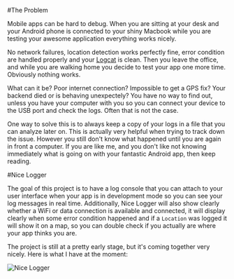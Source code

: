 #The Problem

Mobile apps can be hard to debug. When you are sitting at your desk and your Android phone is connected to your shiny Macbook while you are testing your awesome application everything works nicely.

No network failures, location detection works perfectly fine, error condition are handled properly and your [Logcat](http://developer.android.com/tools/help/logcat.html) is clean. Then you leave the office, and while you are walking home you decide to test your app one more time. Obviously nothing works.

What can it be? Poor internet connection? Impossible to get a GPS fix? Your backend died or is behaving unexpectely? You have no way to find out, unless you have your computer with you so you can connect your device to the USB port and check the logs. Often that is not the case.

One way to solve this is to always keep a copy of your logs in a file that you can analyze later on. This is actually very helpful when trying to track down the issue. However you still don't know what happened until you are again in front a computer. If you are like me, and you don't like not knowing immediately what is going on with your fantastic Android app, then keep reading.

#Nice Logger

The goal of this project is to have a log console that you can attach to your user interface when your app is in development mode so you can see your log messages in real time. Additionally, Nice Logger will also show clearly whether a WiFi or data connection is available and connected, it will display clearly when some error condition happened and if a `Location` was logged it will show it on a map, so you can double check if you actually are where your app thinks you are.

The project is still at a pretty early stage, but it's coming together very nicely. Here is what I have at the moment:

![Nice Logger](https://raw.github.com/mmarcon/nice-logger/master/docs/nice-logger.png)